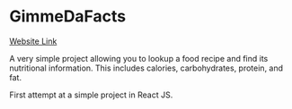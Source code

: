 # GimmeDaFacts
[Website Link](https://neilshah20.github.io/gimmedafacts/)

A very simple project allowing you to lookup a food recipe and find its nutritional information.
This includes calories, carbohydrates, protein, and fat.

First attempt at a simple project in React JS.

